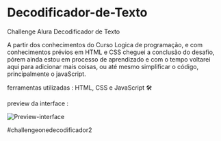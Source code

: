 # Decodificador-de-Texto
 Challenge Alura Decodificador de Texto 
 
A partir dos conhecimentos do Curso Logica de programação, e com conhecimentos prévios em HTML e CSS cheguei a conclusão do desafio, pórem ainda estou em processo de aprendizado e com o tempo voltarei aqui para adicionar mais coisas, ou até mesmo simplificar o código, principalmente o javaScript.

ferramentas utilizadas : HTML, CSS e JavaScript 🛠️

preview da interface : 

![Preview-interface](https://user-images.githubusercontent.com/102623806/166304837-44ac58d1-d586-453a-8134-04aca71040f2.jpeg)

#challengeonedecodificador2
